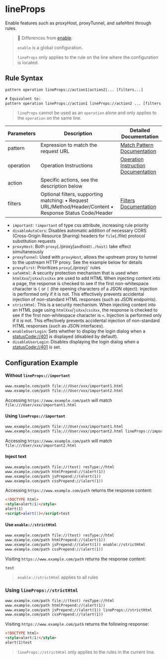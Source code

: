 # lineProps
Enable features such as proxyHost, proxyTunnel, and safeHtml through rules.
> 📌 Differences from [enable](./enable):
>
> `enable` is a global configuration.
>
> `lineProps` only applies to the rule on the line where the configuration is located.

## Rule Syntax
``` txt
pattern operation lineProps://action1|action2|... [filters...]

# Equivalent to:
pattern operation lineProps://action1 lineProps://action2 ... [filters...]
```
> `lineProps` cannot be used as an `operation` alone and only applies to the `operation` on the same line.

| Parameters | Description | Detailed Documentation |
| ------- | ------------------------------------------------------------ | ------------------------- |
| pattern | Expression to match the request URL | [Match Pattern Documentation](./pattern) |
| operation | Operation Instructions | [Operation Instruction Documentation](./operation) |
| action | Specific actions, see the description below | |
| filters | Optional filters, supporting matching: • Request URL/Method/Header/Content • Response Status Code/Header | [Filters Documentation](./filters) |

- `important`: `!important` of type css attribute, increasing rule priority
- `disableAutoCors`: Disables automatic addition of necessary CORS (Cross-Origin Resource Sharing) headers for `file`(./file) protocol substitution requests
- `proxyHost`: Both `proxy`(./proxy)` and `host`(./host)` take effect simultaneously
- `proxyTunnel`: Used with `proxyHost`, allows the upstream proxy to tunnel to the upstream HTTP proxy. See the example below for details
- `proxyFirst`: Prioritizes `proxy`(./proxy)` rules
- `safeHtml`: A security protection mechanism that is used when `htmlXxx`/`jsXxx`/`cssXxx` are used to add HTML When injecting content into a page, the response is checked to see if the first non-whitespace character is `{` or `[` (the opening characters of a JSON object). Injection is performed only if it is not. This effectively prevents accidental injection of non-standard HTML responses (such as JSON endpoints).
- `strictHtml`: This is a security mechanism. When injecting content into an HTML page using `htmlXxx`/`jsXxx`/`cssXxx`, the response is checked to see if the first non-whitespace character is `<`. Injection is performed only if it is not. This effectively prevents accidental injection of non-standard HTML responses (such as JSON interfaces).
- `enableUserLogin`: Sets whether to display the login dialog when a [statusCode://401](./statusCode) is displayed (disabled by default).
- `disableUserLogin`: Disables displaying the login dialog when a [statusCode://401](./statusCode) is set.

## Configuration Example
#### Without `lineProps://important`
``` txt
www.example.com/path file:///User/xxx/important1.html
www.example.com/path file:///User/xxx/important2.html
```
Accessing `https://www.example.com/path` will match `file:///User/xxx/important1.html`

#### Using `lineProps://important`
``` txt
www.example.com/path file:///User/xxx/important1.html
www.example.com/path file:///User/xxx/important2.html lineProps://important
```
Accessing `https://www.example.com/path` will match `file:///User/xxx/important2.html`

#### Inject text
``` txt
www.example.com/path file://(test) resType://html
www.example.com/path htmlPrepend://(alert(1))
www.example.com/path jsPrepend://(alert(1))
www.example.com/path cssPrepend://(alert(1))
```
Accessing `https://www.example.com/path` returns the response content:
``` html
<!DOCTYPE html>
<style>alert(1)</style>
alert(1)
<script>alert(1)</script>test
```

#### Use `enable://strictHtml`
``` txt
www.example.com/path file://(test) resType://html
www.example.com/path htmlPrepend://(alert(1))
www.example.com/path jsPrepend://(alert(1)) enable://strictHtml
www.example.com/path cssPrepend://(alert(1))
```
Visiting `https://www.example.com/path` returns the response content:
``` html
test
```
> `enable://strictHtml` applies to all rules

### Using `lineProps://strictHtml`
``` txt
www.example.com/path file://(test) resType://html
www.example.com/path htmlPrepend://(alert(1))
www.example.com/path jsPrepend://(alert(1)) lineProps://strictHtml
www.example.com/path cssPrepend://(alert(1))
```
Visiting `https://www.example.com/path` returns the following response:
``` html
<!DOCTYPE html>
<style>alert(1)</style>
alert(1)test
```
> `lineProps://strictHtml` only applies to the rules in the current line.
